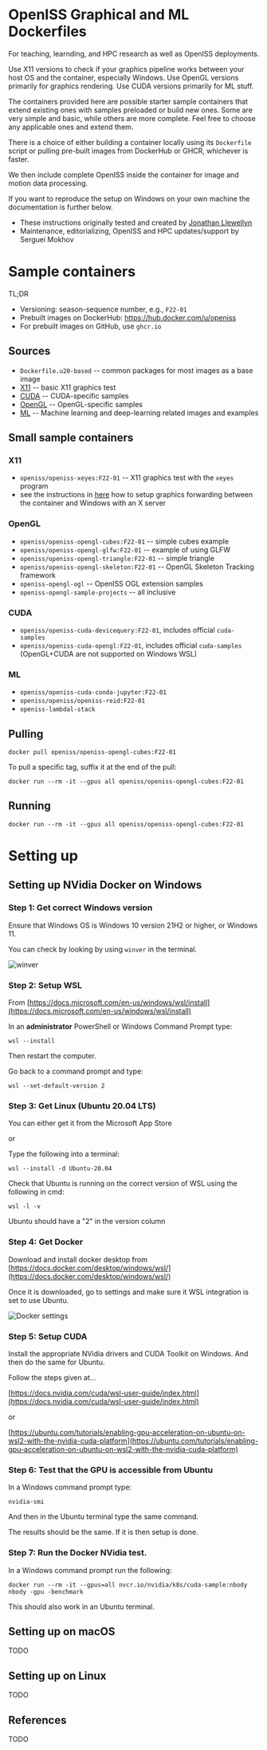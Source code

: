 # OpenISS Graphical and ML Dockerfiles

For teaching, learnding, and HPC research as well as OpenISS deployments.

Use X11 versions to check if your graphics pipeline works between your host OS and the container, especially Windows.
Use OpenGL versions primarily for graphics rendering.
Use CUDA versions primarily for ML stuff.

The containers provided here are possible starter sample containers
that extend existing ones with samples preloaded or build new ones.
Some are very simple and basic, while others are more complete.
Feel free to choose any applicable ones and extend them.

There is a choice of either building a container locally using its `Dockerfile`
script or pulling pre-built images from DockerHub or GHCR, whichever is faster.

We then include complete OpenISS inside the container for image and motion
data processing.

If you want to reproduce the setup on Windows on your own machine
the documentation is further below.

* These instructions originally tested and created by [Jonathan Llewellyn](https://github.com/inexistenz)
* Maintenance, editorializing, OpenISS and HPC updates/support by Serguei Mokhov

# Sample containers

TL;DR

- Versioning: season-sequence number, e.g., `F22-01`
- Prebuilt images on DockerHub: https://hub.docker.com/u/openiss
- For prebuilt images on GitHub, use `ghcr.io`

## Sources

- `Dockerfile.u20-based` -- common packages for most images as a base image
- [X11](X11/) -- basic X11 graphics test
- [CUDA](CUDA/) -- CUDA-specific samples
- [OpenGL](OpenGL/) -- OpenGL-specific samples
- [ML](ML/) -- Machine learning and deep-learning related images and examples

## Small sample containers

### X11

- `openiss/openiss-xeyes:F22-01` -- X11 graphics test with the `xeyes` program 
- see the instructions in [here](./OpenGL) how to setup graphics forwarding between the container and Windows with an X server

### OpenGL

- `openiss/openiss-opengl-cubes:F22-01` -- simple cubes example
- `openiss/openiss-opengl-glfw:F22-01` -- example of using GLFW
- `openiss/openiss-opengl-triangle:F22-01` -- simple triangle
- `openiss/openiss-opengl-skeleton:F22-01` -- OpenGL Skeleton Tracking framework
- `openiss-opengl-ogl` -- OpenISS OGL extension samples
- `openiss-opengl-sample-projects` -- all inclusive

### CUDA

- `openiss/openiss-cuda-devicequery:F22-01`, includes official `cuda-samples`
- `openiss/openiss-cuda-opengl:F22-01`, includes official `cuda-samples` (OpenGL+CUDA are not supported on Windows WSL)

### ML

- `openiss/openiss-cuda-conda-jupyter:F22-01`
- `openiss/openiss/openiss-reid:F22-01`
- `openiss-lambdal-stack`

## Pulling

```
docker pull openiss/openiss-opengl-cubes:F22-01
```

To pull a specific tag, suffix it at the end of the pull:

```
docker run --rm -it --gpus all openiss/openiss-opengl-cubes:F22-01
```

## Running 

```
docker run --rm -it --gpus all openiss/openiss-opengl-cubes:F22-01
```

# Setting up

## Setting up NVidia Docker on Windows

### Step 1: Get correct Windows version

Ensure that Windows OS is Windows 10 version 21H2 or higher, or Windows 11.

You can check by looking by using `winver` in the terminal.

![winver](images/Windows_Version.png)

### Step 2: Setup WSL

From [https://docs.microsoft.com/en-us/windows/wsl/install](https://docs.microsoft.com/en-us/windows/wsl/install)

In an **administrator** PowerShell or Windows Command Prompt type:

```
wsl --install
```

Then restart the computer.

Go back to a command prompt and type:

```
wsl --set-default-version 2
```

### Step 3: Get Linux (Ubuntu 20.04 LTS)

You can either get it from the Microsoft App Store

or

Type the following into a terminal:

```
wsl --install -d Ubuntu-20.04
```

Check that Ubuntu is running on the correct version of WSL using the following
in cmd:

```
wsl -l -v
```

Ubuntu should have a "2" in the version column

### Step 4: Get Docker

Download and install docker desktop from [https://docs.docker.com/desktop/windows/wsl/](https://docs.docker.com/desktop/windows/wsl/)

Once it is downloaded, go to settings and make sure it WSL integration is set to use Ubuntu.

![Docker settings](images/Docker_setup.png)

### Step 5: Setup CUDA

Install the appropriate NVidia drivers and CUDA Toolkit on Windows. And then do the same for Ubuntu.

Follow the steps given at...

[https://docs.nvidia.com/cuda/wsl-user-guide/index.html](https://docs.nvidia.com/cuda/wsl-user-guide/index.html)

or

[https://ubuntu.com/tutorials/enabling-gpu-acceleration-on-ubuntu-on-wsl2-with-the-nvidia-cuda-platform](https://ubuntu.com/tutorials/enabling-gpu-acceleration-on-ubuntu-on-wsl2-with-the-nvidia-cuda-platform)

### Step 6: Test that the GPU is accessible from Ubuntu

In a Windows command prompt type:

```
nvidia-smi
```

And then in the Ubuntu terminal type the same command.

The results should  be the same. If it is then setup is done.

### Step 7: Run the Docker NVidia test.

In a Windows command prompt run the following:

```
docker run --rm -it --gpus=all nvcr.io/nvidia/k8s/cuda-sample:nbody nbody -gpu -benchmark
```

This should also work in an Ubuntu terminal.

## Setting up on macOS

TODO

## Setting up on Linux

TODO

## References

TODO
